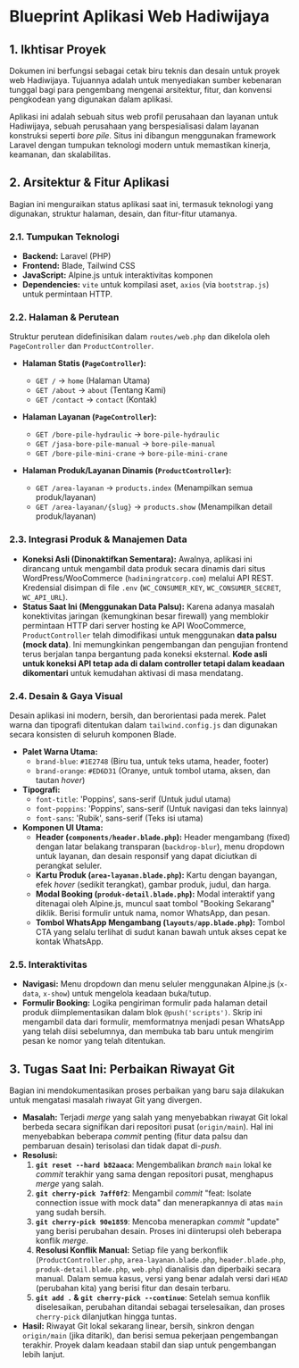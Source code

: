 # Blueprint Aplikasi Web Hadiwijaya

## 1. Ikhtisar Proyek

Dokumen ini berfungsi sebagai cetak biru teknis dan desain untuk proyek web Hadiwijaya. Tujuannya adalah untuk menyediakan sumber kebenaran tunggal bagi para pengembang mengenai arsitektur, fitur, dan konvensi pengkodean yang digunakan dalam aplikasi.

Aplikasi ini adalah sebuah situs web profil perusahaan dan layanan untuk Hadiwijaya, sebuah perusahaan yang berspesialisasi dalam layanan konstruksi seperti *bore pile*. Situs ini dibangun menggunakan framework Laravel dengan tumpukan teknologi modern untuk memastikan kinerja, keamanan, dan skalabilitas.

## 2. Arsitektur & Fitur Aplikasi

Bagian ini menguraikan status aplikasi saat ini, termasuk teknologi yang digunakan, struktur halaman, desain, dan fitur-fitur utamanya.

### 2.1. Tumpukan Teknologi

*   **Backend:** Laravel (PHP)
*   **Frontend:** Blade, Tailwind CSS
*   **JavaScript:** Alpine.js untuk interaktivitas komponen
*   **Dependencies:** `vite` untuk kompilasi aset, `axios` (via `bootstrap.js`) untuk permintaan HTTP.

### 2.2. Halaman & Perutean

Struktur perutean didefinisikan dalam `routes/web.php` dan dikelola oleh `PageController` dan `ProductController`.

*   **Halaman Statis (`PageController`):**
    *   `GET /` -> `home` (Halaman Utama)
    *   `GET /about` -> `about` (Tentang Kami)
    *   `GET /contact` -> `contact` (Kontak)

*   **Halaman Layanan (`PageController`):**
    *   `GET /bore-pile-hydraulic` -> `bore-pile-hydraulic`
    *   `GET /jasa-bore-pile-manual` -> `bore-pile-manual`
    *   `GET /bore-pile-mini-crane` -> `bore-pile-mini-crane`

*   **Halaman Produk/Layanan Dinamis (`ProductController`):**
    *   `GET /area-layanan` -> `products.index` (Menampilkan semua produk/layanan)
    *   `GET /area-layanan/{slug}` -> `products.show` (Menampilkan detail produk/layanan)

### 2.3. Integrasi Produk & Manajemen Data

*   **Koneksi Asli (Dinonaktifkan Sementara):** Awalnya, aplikasi ini dirancang untuk mengambil data produk secara dinamis dari situs WordPress/WooCommerce (`hadiningratcorp.com`) melalui API REST. Kredensial disimpan di file `.env` (`WC_CONSUMER_KEY`, `WC_CONSUMER_SECRET`, `WC_API_URL`).
*   **Status Saat Ini (Menggunakan Data Palsu):** Karena adanya masalah konektivitas jaringan (kemungkinan besar firewall) yang memblokir permintaan HTTP dari server hosting ke API WooCommerce, `ProductController` telah dimodifikasi untuk menggunakan **data palsu (mock data)**. Ini memungkinkan pengembangan dan pengujian frontend terus berjalan tanpa bergantung pada koneksi eksternal. **Kode asli untuk koneksi API tetap ada di dalam controller tetapi dalam keadaan dikomentari** untuk kemudahan aktivasi di masa mendatang.

### 2.4. Desain & Gaya Visual

Desain aplikasi ini modern, bersih, dan berorientasi pada merek. Palet warna dan tipografi ditentukan dalam `tailwind.config.js` dan digunakan secara konsisten di seluruh komponen Blade.

*   **Palet Warna Utama:**
    *   `brand-blue`: `#1E2748` (Biru tua, untuk teks utama, header, footer)
    *   `brand-orange`: `#ED6D31` (Oranye, untuk tombol utama, aksen, dan tautan *hover*)
*   **Tipografi:**
    *   `font-title`: 'Poppins', sans-serif (Untuk judul utama)
    *   `font-poppins`: 'Poppins', sans-serif (Untuk navigasi dan teks lainnya)
    *   `font-sans`: 'Rubik', sans-serif (Teks isi utama)
*   **Komponen UI Utama:**
    *   **Header (`components/header.blade.php`):** Header mengambang (fixed) dengan latar belakang transparan (`backdrop-blur`), menu dropdown untuk layanan, dan desain responsif yang dapat diciutkan di perangkat seluler.
    *   **Kartu Produk (`area-layanan.blade.php`):** Kartu dengan bayangan, efek *hover* (sedikit terangkat), gambar produk, judul, dan harga.
    *   **Modal Booking (`produk-detail.blade.php`):** Modal interaktif yang ditenagai oleh Alpine.js, muncul saat tombol "Booking Sekarang" diklik. Berisi formulir untuk nama, nomor WhatsApp, dan pesan.
    *   **Tombol WhatsApp Mengambang (`layouts/app.blade.php`):** Tombol CTA yang selalu terlihat di sudut kanan bawah untuk akses cepat ke kontak WhatsApp.

### 2.5. Interaktivitas

*   **Navigasi:** Menu dropdown dan menu seluler menggunakan Alpine.js (`x-data`, `x-show`) untuk mengelola keadaan buka/tutup.
*   **Formulir Booking:** Logika pengiriman formulir pada halaman detail produk diimplementasikan dalam blok `@push('scripts')`. Skrip ini mengambil data dari formulir, memformatnya menjadi pesan WhatsApp yang telah diisi sebelumnya, dan membuka tab baru untuk mengirim pesan ke nomor yang telah ditentukan.

## 3. Tugas Saat Ini: Perbaikan Riwayat Git

Bagian ini mendokumentasikan proses perbaikan yang baru saja dilakukan untuk mengatasi masalah riwayat Git yang divergen.

*   **Masalah:** Terjadi *merge* yang salah yang menyebabkan riwayat Git lokal berbeda secara signifikan dari repositori pusat (`origin/main`). Hal ini menyebabkan beberapa *commit* penting (fitur data palsu dan pembaruan desain) terisolasi dan tidak dapat di-*push*.
*   **Resolusi:**
    1.  **`git reset --hard b82aaca`**: Mengembalikan *branch* `main` lokal ke *commit* terakhir yang sama dengan repositori pusat, menghapus *merge* yang salah.
    2.  **`git cherry-pick 7aff0f2`**: Mengambil *commit* "feat: Isolate connection issue with mock data" dan menerapkannya di atas `main` yang sudah bersih.
    3.  **`git cherry-pick 90e1859`**: Mencoba menerapkan *commit* "update" yang berisi perubahan desain. Proses ini diinterupsi oleh beberapa konflik *merge*.
    4.  **Resolusi Konflik Manual:** Setiap file yang berkonflik (`ProductController.php`, `area-layanan.blade.php`, `header.blade.php`, `produk-detail.blade.php`, `web.php`) dianalisis dan diperbaiki secara manual. Dalam semua kasus, versi yang benar adalah versi dari `HEAD` (perubahan kita) yang berisi fitur dan desain terbaru.
    5.  **`git add .` & `git cherry-pick --continue`**: Setelah semua konflik diselesaikan, perubahan ditandai sebagai terselesaikan, dan proses `cherry-pick` dilanjutkan hingga tuntas.
*   **Hasil:** Riwayat Git lokal sekarang linear, bersih, sinkron dengan `origin/main` (jika ditarik), dan berisi semua pekerjaan pengembangan terakhir. Proyek dalam keadaan stabil dan siap untuk pengembangan lebih lanjut.